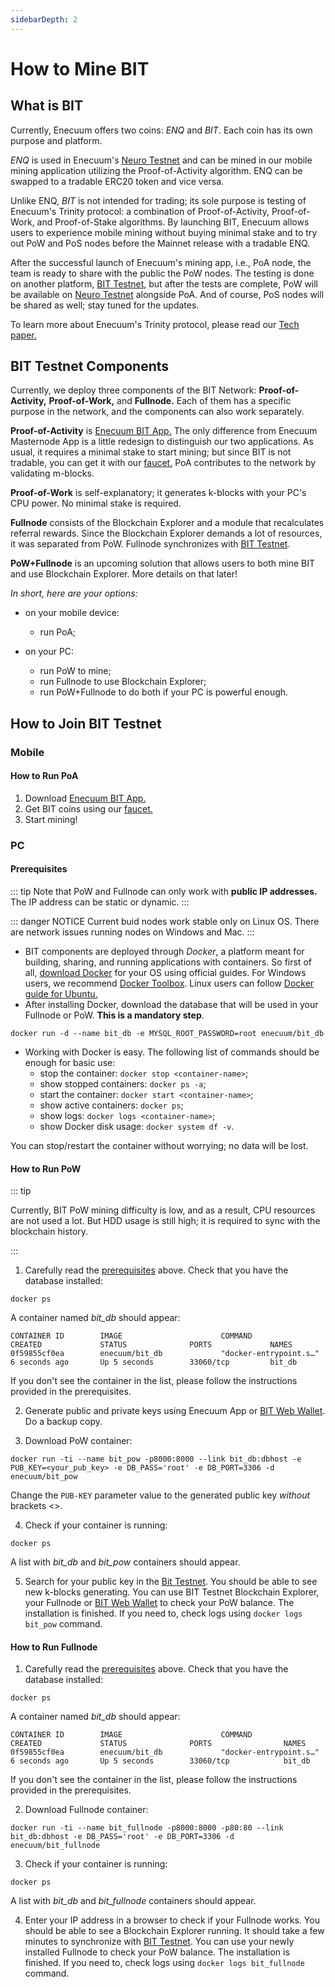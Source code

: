 ```yaml
---
sidebarDepth: 2
---
```


# How to Mine BIT

## What is BIT

Currently, Enecuum offers two coins: *ENQ* and *BIT*. Each coin has its own purpose and platform. 

*ENQ* is used in Enecuum's [Neuro Testnet](http://neuro.enecuum.com/) and can be mined in our mobile mining application utilizing the Proof-of-Activity algorithm. ENQ can be swapped to a tradable ERC20 token and vice versa. 

Unlike ENQ, *BIT* is not intended for trading; its sole purpose is testing of Enecuum's Trinity protocol: a combination of Proof-of-Activity, Proof-of-Work, and Proof-of-Stake algorithms. By launching BIT, Enecuum allows users to experience mobile mining without buying minimal stake and to try out PoW and PoS nodes before the Mainnet release with a tradable ENQ. 

After the successful launch of Enecuum's mining app, i.e., PoA node, the team is ready to share with the public the PoW nodes. The testing is done on another platform, [BIT Testnet](http://bit.enecuum.com/), but after the tests are complete, PoW will be available on [Neuro Testnet](http://neuro.enecuum.com/) alongside PoA. And of course, PoS nodes will be shared as well; stay tuned for the updates.

To learn more about Enecuum's Trinity protocol, please read our [Tech paper.](https://enecuum.com/Documentation.html)

## BIT Testnet Components

Currently, we deploy three components of the BIT Network:  **Proof-of-Activity,** **Proof-of-Work,** and **Fullnode.** Each of them has a specific purpose in the network, and the components can also work separately. 

**Proof-of-Activity** is [Enecuum BIT App.](https://app.enecuum.com/bit/bit-app-v.0.11.3.apk) The only difference from Enecuum Masternode App is a little redesign to distinguish our two applications. As usual, it requires a minimal stake to start mining; but since BIT is not tradable, you can get it with our [faucet.](https://faucet-bit.enecuum.com/) PoA contributes to the network by validating m-blocks.

**Proof-of-Work** is self-explanatory; it generates k-blocks with your PC's CPU power. No minimal stake is required.

**Fullnode** consists of the Blockchain Explorer and a module that recalculates referral rewards. Since the Blockchain Explorer demands a lot of resources, it was separated from PoW. Fullnode synchronizes with [BIT Testnet](http://bit.enecuum.com/).

**PoW+Fullnode** is an upcoming solution that allows users to both mine BIT and use Blockchain Explorer. More details on that later!

*In short, here are your options:*

- on your mobile device:
  - run PoA;

- on your PC:
  - run PoW to mine;
  - run Fullnode to use Blockchain Explorer;
  - run PoW+Fullnode to do both if your PC is powerful enough.

## How to Join BIT Testnet

### Mobile

#### How to Run PoA

1. Download [Enecuum BIT App.](https://app.enecuum.com/bit/bit-app-v.0.11.3.apk)
2. Get BIT coins using our [faucet.](https://faucet-bit.enecuum.com/)
3. Start mining!

### PC

#### Prerequisites 

::: tip
Note that PoW and Fullnode can only work with **public IP addresses.** The IP address can be static or dynamic.
:::

::: danger NOTICE
Current buid nodes work stable only on Linux OS. There are network issues running nodes on Windows and Mac.
:::

- BIT components are deployed through *Docker*, a platform meant for building, sharing, and running applications with containers. So first of all, [download Docker](https://www.docker.com/) for your OS using official guides. For Windows users, we recommend [Docker Toolbox](https://github.com/docker/toolbox/releases). Linux users can follow [Docker guide for Ubuntu.](https://docs.docker.com/install/linux/docker-ce/ubuntu/)
- After installing Docker, download the database that will be used in your Fullnode or PoW. **This is a mandatory step**.
```
docker run -d --name bit_db -e MYSQL_ROOT_PASSWORD=root enecuum/bit_db
```
- Working with Docker is easy. The following list of commands should be enough for basic use:
	- stop the container: `docker stop <container-name>`;
	- show stopped containers: `docker ps -a`;
	- start the container: `docker start <container-name>`; 
	- show active containers: `docker ps`;
	- show logs: `docker logs <container-name>`;
	- show Docker disk usage: `docker system df -v`.
	
You can stop/restart the container without worrying; no data will be lost.
	
#### How to Run PoW

::: tip

Currently, BIT PoW mining difficulty is low, and as a result, CPU resources are not used a lot. But HDD usage is still high; it is required to sync with the blockchain history. 

:::

1. Carefully read the [prerequisites](how-to-mine-bit.html#prerequisites) above. Check that you have the database installed:
```
docker ps
```
A container named *bit_db* should appear:
```
CONTAINER ID        IMAGE                      COMMAND                  CREATED             STATUS              PORTS             NAMES
0f59855cf0ea        enecuum/bit_db             "docker-entrypoint.s…"   6 seconds ago       Up 5 seconds        33060/tcp         bit_db
```
If you don't see the container in the list, please follow the instructions provided in the prerequisites.

2. Generate public and private keys using Enecuum App or [BIT Web Wallet](https://bit-wallet.enecuum.com/). Do a backup copy. 

3. Download PoW container:
```
docker run -ti --name bit_pow -p8000:8000 --link bit_db:dbhost -e PUB_KEY=<your_pub_key> -e DB_PASS='root' -e DB_PORT=3306 -d  enecuum/bit_pow
```
Change the `PUB-KEY` parameter value to the generated public key *without* brackets <>. 

4. Check if your container is running:
```
docker ps
```
A list with *bit_db* and *bit_pow* containers should appear.

5. Search for your public key in the [Bit Testnet](http://bit.enecuum.com/). You should be able to see new k-blocks generating. You can use BIT Testnet Blockchain Explorer, your Fullnode or [BIT Web Wallet](https://bit-wallet.enecuum.com/) to check your PoW balance. The installation is finished. If you need to, check logs using `docker logs bit_pow` command. 

#### How to Run Fullnode

1. Carefully read the [prerequisites](how-to-mine-bit.html#prerequisites) above. Check that you have the database installed:
```
docker ps
```
A container named *bit_db* should appear:
```
CONTAINER ID        IMAGE                      COMMAND                  CREATED             STATUS              PORTS                NAMES
0f59855cf0ea        enecuum/bit_db             "docker-entrypoint.s…"   6 seconds ago       Up 5 seconds        33060/tcp            bit_db
```
If you don't see the container in the list, please follow the instructions provided in the prerequisites.

2. Download Fullnode container:
```
docker run -ti --name bit_fullnode -p8000:8000 -p80:80 --link bit_db:dbhost -e DB_PASS='root' -e DB_PORT=3306 -d  enecuum/bit_fullnode
```
3. Check if your container is running:
```
docker ps
```
A list with *bit_db* and *bit_fullnode* containers should appear.

4. Enter your IP address in a browser to check if your Fullnode works. You should be able to see a Blockchain Explorer running. It should take a few minutes to synchronize with [BIT Testnet](http://bit.enecuum.com/). You can use your newly installed Fullnode to check your PoW balance. The installation is finished. If you need to, check logs using `docker logs bit_fullnode` command.

